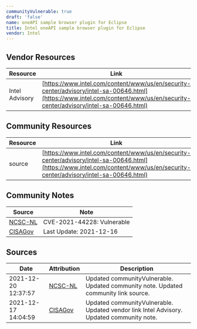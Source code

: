 ```yaml
---
communityVulnerable: true
draft: 'false'
name: oneAPI sample browser plugin for Eclipse
title: Intel oneAPI sample browser plugin for Eclipse
vendor: Intel
---
```


## Vendor Resources
| Resource | Link |
| --- | --- |
| Intel Advisory | [https://www.intel.com/content/www/us/en/security-center/advisory/intel-sa-00646.html](https://www.intel.com/content/www/us/en/security-center/advisory/intel-sa-00646.html) |

## Community Resources
| Resource | Link |
| --- | --- |
| source | [https://www.intel.com/content/www/us/en/security-center/advisory/intel-sa-00646.html](https://www.intel.com/content/www/us/en/security-center/advisory/intel-sa-00646.html) |

## Community Notes
| Source | Note |
| --- | --- |
| [NCSC-NL](https://github.com/NCSC-NL/log4shell/blob/main/software/README.md) | CVE-2021-44228: Vulnerable </ul> |
| [CISAGov](https://raw.githubusercontent.com/cisagov/log4j-affected-db/develop/README.md) | Last Update: 2021-12-16 |

## Sources
| Date | Attribution | Description |
| --- | --- | --- |
| 2021-12-20 12:37:57 | [NCSC-NL](https://github.com/NCSC-NL/log4shell/blob/main/software/README.md) | Updated communityVulnerable. Updated community note. Updated community link source.  |
| 2021-12-17 14:04:59 | [CISAGov](https://raw.githubusercontent.com/cisagov/log4j-affected-db/develop/README.md) | Updated communityVulnerable. Updated vendor link Intel Advisory. Updated community note.  |
